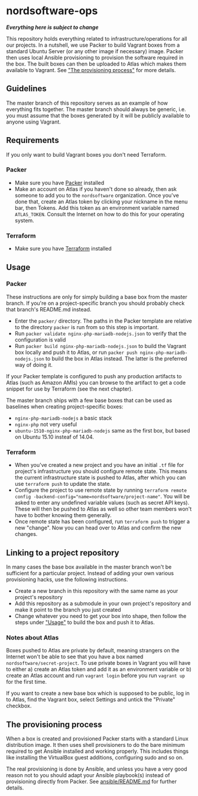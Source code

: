 # nordsoftware-ops

**_Everything here is subject to change_**

This repository holds everything related to infrastructure/operations for all our projects. In a nutshell, we use 
Packer to build Vagrant boxes from a standard Ubuntu Server (or any other image if necessary) image. Packer then uses 
local Ansible provisioning to provision the software required in the box. The built boxes can then be uploaded to 
Atlas which makes them available to Vagrant. See ["The provisioning process"](#the-provisioning-process) for more details.

## Guidelines

The master branch of this repository serves as an example of how everything fits together. The master branch should 
always be generic, i.e. you must assume that the boxes generated by it will be publicly available to anyone using 
Vagrant.

## Requirements

If you only want to build Vagrant boxes you don't need Terraform.

### Packer

* Make sure you have [Packer](https://packer.io/) installed
* Make an account on Atlas if you haven't done so already, then ask someone to add you to the `nordsoftware` 
organization. Once you've done that, create an Atlas token by clicking your nickname in the menu bar, then Tokens. Add 
this token as an environment variable named `ATLAS_TOKEN`. Consult the Internet on how to do this for your operating 
system.

### Terraform

* Make sure you have [Terraform](https://terraform.io/) installed

## Usage

### Packer

These instructions are only for simply building a base box from the master branch. If you're on a project-specific 
branch you should probably check that branch's README.md instead.

* Enter the `packer/` directory. The paths in the Packer template are relative to the directory `packer` is run from 
so this step is important.
* Run `packer validate nginx-php-mariadb-nodejs.json` to verify that the configuration is valid
* Run `packer build nginx-php-mariadb-nodejs.json` to build the Vagrant box locally and push it to 
Atlas, or run `packer push nginx-php-mariadb-nodejs.json` to build the box in Atlas instead. The latter is the 
preferred way of doing it.

If your Packer template is configured to push any production artifacts to Atlas (such as Amazon AMIs) you can browse to 
the artifact to get a code snippet for use by Terraform (see the next chapter).

The master branch ships with a few base boxes that can be used as baselines when creating project-specific boxes:

* `nginx-php-mariadb-nodejs` a basic stack
* `nginx-php` not very useful
* `ubuntu-1510-nginx-php-mariadb-nodejs` same as the first box, but based on Ubuntu 15.10 insteaf of 14.04.

### Terraform

* When you've created a new project and you have an initial `.tf` file for project's infrastructure you should 
configure remote state. This means the current infrastructure state is pushed to Atlas, after which you can use 
`terraform push` to update the state.
* Configure the project to use remote state by running `terraform remote config -backend-config="name=nordsoftware/project-name"`. 
You will be asked to enter any undefined variable values (such as secret API keys). These will then be pushed to Atlas 
as well so other team members won't have to bother knowing them generally.
* Once remote state has been configured, run `terraform push` to trigger a new "change". Now you can head over to Atlas 
and confirm the new changes.

## Linking to a project repository

In many cases the base box available in the master branch won't be sufficient for a particular project. Instead of 
adding your own various provisioning hacks, use the following instructions.

* Create a new branch in this repository with the same name as your project's repository
* Add this repository as a submodule in your own project's repository and make it point to the branch you just created
* Change whatever you need to get your box into shape, then follow the steps under ["Usage"](#usage) to build the box and push 
 it to Atlas.
 
### Notes about Atlas

Boxes pushed to Atlas are private by default, meaning strangers on the Internet won't be able to see that you have a 
box named `nordsoftware/secret-project`. To use private boxes in Vagrant you will have to either a) create an Atlas 
token and add it as an environment variable or b) create an Atlas account and run `vagrant login` before you run 
`vagrant up` for the first time.

If you want to create a new base box which is supposed to be public, log in to Atlas, find the Vagrant box, select 
Settings and untick the "Private" checkbox.

## The provisioning process

When a box is created and provisioned Packer starts with a standard Linux distribution image. It then uses shell 
provisioners to do the bare minimum required to get Ansible installed and working properly. This includes things like 
installing the VirtualBox guest additions, configuring sudo and so on.
 
The real provisioning is done by Ansible, and unless you have a very good reason not to you should adapt your Ansible 
playbook(s) instead of provisioning directly from Packer. See [ansible/README.md](packer/ansible/README.md) for further 
details.
